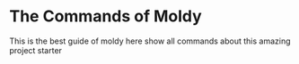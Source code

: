 # The Commands of Moldy

This is the best guide of moldy here show all commands about this amazing project starter
